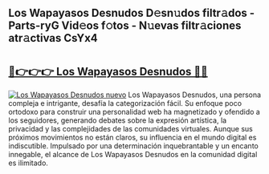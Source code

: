 ## Los Wapayasos Desnudos D𝚎sn𝚞dos filtr𝚊dos - Parts-ryG Vid𝚎os f𝚘tos - N𝚞evas filtr𝚊ciones atr𝚊ctivas CsYx4

# <h2><a href="http://mb3047.tromn.icu/?c=Los+Wapayasos+Desnudos">🔗👉👉👉 Los Wapayasos Desnudos 🔗🔗</a></h2>

[![Los Wapayasos Desnudos nuevo](https://i.imgur.com/pEAQMta.gif)](http://mb3047.tromn.icu/?c=Los+Wapayasos+Desnudos)
Los Wapayasos Desnudos, una persona compleja e intrigante, desafía la categorización fácil. Su enfoque poco ortodoxo para construir una personalidad web ha magnetizado y ofendido a los seguidores, generando debates sobre la expresión artística, la privacidad y las complejidades de las comunidades virtuales. Aunque sus próximos movimientos no están claros, su influencia en el mundo digital es indiscutible. Impulsado por una determinación inquebrantable y un encanto innegable, el alcance de Los Wapayasos Desnudos en la comunidad digital es ilimitado.
